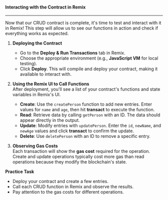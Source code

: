 #### Interacting with the Contract in Remix

---

Now that our CRUD contract is complete, it's time to test and interact with it in Remix! This step will allow us to see our functions in action and check if everything works as expected.

1.  **Deploying the Contract**

    - Go to the **Deploy & Run Transactions** tab in Remix.
    - Choose the appropriate environment (e.g., **JavaScript VM** for local testing).
    - Click **Deploy**. This will compile and deploy your contract, making it available to interact with.

2.  **Using the Remix UI to Call Functions**\
    After deployment, you'll see a list of your contract's functions and state variables in Remix's UI.

    - **Create**: Use the `createPerson` function to add new entries. Enter values for `name` and `age`, then hit **transact** to execute the function.
    - **Read**: Retrieve data by calling `getPerson` with an ID. The data should appear directly in the output.
    - **Update**: Modify entries with `updatePerson`. Enter the `id`, `newName`, and `newAge` values and click **transact** to confirm the update.
    - **Delete**: Use `deletePerson` with an ID to remove a specific entry.

3.  **Observing Gas Costs**\
    Each transaction will show the **gas cost** required for the operation. Create and update operations typically cost more gas than read operations because they modify the blockchain's state.

**Practice Task**

- Deploy your contract and create a few entries.
- Call each CRUD function in Remix and observe the results.
- Pay attention to the gas costs for different operations.
